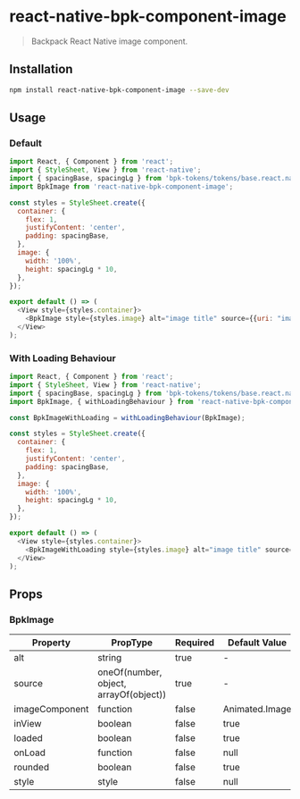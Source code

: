 # react-native-bpk-component-image

> Backpack React Native image component.

## Installation

```sh
npm install react-native-bpk-component-image --save-dev
```

## Usage

### Default

```js
import React, { Component } from 'react';
import { StyleSheet, View } from 'react-native';
import { spacingBase, spacingLg } from 'bpk-tokens/tokens/base.react.native';
import BpkImage from 'react-native-bpk-component-image';

const styles = StyleSheet.create({
  container: {
    flex: 1,
    justifyContent: 'center',
    padding: spacingBase,
  },
  image: {
    width: '100%',
    height: spacingLg * 10,
  },
});

export default () => (
  <View style={styles.container}>
    <BpkImage style={styles.image} alt="image title" source={{uri: "imageUri"}} />
  </View>
);
```

### With Loading Behaviour

```js
import React, { Component } from 'react';
import { StyleSheet, View } from 'react-native';
import { spacingBase, spacingLg } from 'bpk-tokens/tokens/base.react.native';
import BpkImage, { withLoadingBehaviour } from 'react-native-bpk-component-image';

const BpkImageWithLoading = withLoadingBehaviour(BpkImage);

const styles = StyleSheet.create({
  container: {
    flex: 1,
    justifyContent: 'center',
    padding: spacingBase,
  },
  image: {
    width: '100%',
    height: spacingLg * 10,
  },
});

export default () => (
  <View style={styles.container}>
    <BpkImageWithLoading style={styles.image} alt="image title" source={{uri: "imageUri"}} />
  </View>
);
```

## Props

### BpkImage

| Property        | PropType                               | Required  | Default Value   |
| --------------- | -------------------------------------- | --------- | --------------- |
| alt             | string                                 | true      | -               |
| source          | oneOf(number, object, arrayOf(object)) | true      | -               |
| imageComponent  | function                               | false     | Animated.Image  |
| inView          | boolean                                | false     | true            |
| loaded          | boolean                                | false     | true            |
| onLoad          | function                               | false     | null            |
| rounded         | boolean                                | false     | true            |
| style           | style                                  | false     | null            |
